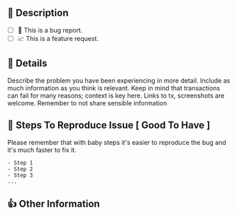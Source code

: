 ## 🎉 Description

<!-- Briefly describe the issue you are experiencing (or the feature you want to see added to the Dapp). Tell us what you were trying to do and what happened instead. **Remember, this is _not_ a place to ask for help debugging code; for that, we welcome you in the [Decentraland Discord channels](https://discordapp.com/invite/9EcuFgC).** -->

<!-- Please check one of by placing an x in the box. -->

* [ ] 🐛 This is a bug report.
* [ ] 📈 This is a feature request.

## 📝 Details

Describe the problem you have been experiencing in more detail. Include as much information as you think is relevant. Keep in mind that transactions can fail for many reasons; context is key here. Links to tx, screenshots are welcome.
Remember to not share sensible information

## 🔢 Steps To Reproduce Issue [ Good To Have ]

Please remember that with baby steps it's easier to reproduce the bug and it's much faster to fix it.

```
- Step 1
- Step 2
- Step 3
...
```

## 👍 Other Information

<!-- List any other information that is relevant to your issue. Error logs, related issues, suggestions on how to fix, Stack Overflow links, forum links, etc. -->
